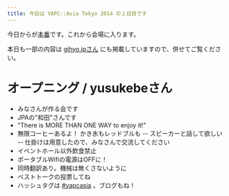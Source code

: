 ```yaml
---
title: 今日は YAPC::Asia Tokyo 2014 の１日目です
---
```


今日からが[本番](http://yapcasia.org/)です。これから会場に入ります。

本日も一部の内容は [gihyo.jpさん](http://gihyo.jp/news/report/01/yapcasia2014/0001) にも掲載していますので、併せてご覧ください。


# オープニング / yusukebeさん

- みなさんが作る会です
- JPAの"和田"さんです
- "There is MORE THAN ONE WAY to enjoy it!"
- 無限コーヒーあるよ！ かき氷もレッドブルも
-- スピーカーと話して欲しい
-- 仕掛けは用意したので、みなさんで交流してください
- イベントホール以外飲食禁止
- ポータブルWifiの電源はOFFに！
- 同時翻訳あり。機械は無くさないように
- ベストトークの投票してね
- ハッシュタグは [#yapcasia](https://twitter.com/search?q=%23yapcasia) 。ブログもね！


<!--

# Taiki Kawakamiさん「Perl::Lint - Yet Another Perl Source Code Linter」

こちらは、 [gihyo.jpさん](http://gihyo.jp/news/report/01/yapcasia2014/0001) に掲載させて頂いてます。


# Kenichi Ishigakiさん「Get a kick out of CPAN」

こちらは、 [gihyo.jpさん](http://gihyo.jp/news/report/01/yapcasia2014/0001) に掲載させて頂いてます。

-->
